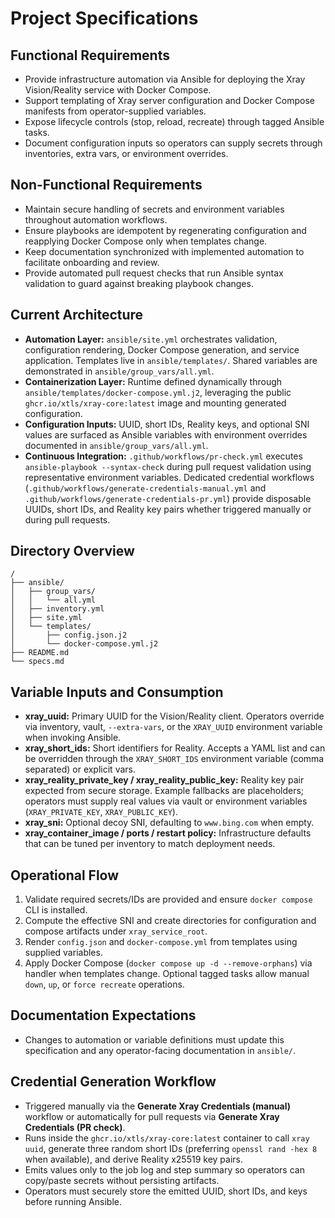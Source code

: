 # Project Specifications

## Functional Requirements
- Provide infrastructure automation via Ansible for deploying the Xray Vision/Reality service with Docker Compose.
- Support templating of Xray server configuration and Docker Compose manifests from operator-supplied variables.
- Expose lifecycle controls (stop, reload, recreate) through tagged Ansible tasks.
- Document configuration inputs so operators can supply secrets through inventories, extra vars, or environment overrides.

## Non-Functional Requirements
- Maintain secure handling of secrets and environment variables throughout automation workflows.
- Ensure playbooks are idempotent by regenerating configuration and reapplying Docker Compose only when templates change.
- Keep documentation synchronized with implemented automation to facilitate onboarding and review.
- Provide automated pull request checks that run Ansible syntax validation to guard against breaking playbook changes.

## Current Architecture
- **Automation Layer:** `ansible/site.yml` orchestrates validation, configuration rendering, Docker Compose generation, and service application. Templates live in `ansible/templates/`. Shared variables are demonstrated in `ansible/group_vars/all.yml`.
- **Containerization Layer:** Runtime defined dynamically through `ansible/templates/docker-compose.yml.j2`, leveraging the public `ghcr.io/xtls/xray-core:latest` image and mounting generated configuration.
- **Configuration Inputs:** UUID, short IDs, Reality keys, and optional SNI values are surfaced as Ansible variables with environment overrides documented in `ansible/group_vars/all.yml`.
- **Continuous Integration:** `.github/workflows/pr-check.yml` executes `ansible-playbook --syntax-check` during pull request validation using representative environment variables. Dedicated credential workflows (`.github/workflows/generate-credentials-manual.yml` and `.github/workflows/generate-credentials-pr.yml`) provide disposable UUIDs, short IDs, and Reality key pairs whether triggered manually or during pull requests.

## Directory Overview
```
/
├── ansible/
│   ├── group_vars/
│   │   └── all.yml
│   ├── inventory.yml
│   ├── site.yml
│   └── templates/
│       ├── config.json.j2
│       └── docker-compose.yml.j2
├── README.md
└── specs.md
```

## Variable Inputs and Consumption
- **xray_uuid:** Primary UUID for the Vision/Reality client. Operators override via inventory, vault, `--extra-vars`, or the `XRAY_UUID` environment variable when invoking Ansible.
- **xray_short_ids:** Short identifiers for Reality. Accepts a YAML list and can be overridden through the `XRAY_SHORT_IDS` environment variable (comma separated) or explicit vars.
- **xray_reality_private_key / xray_reality_public_key:** Reality key pair expected from secure storage. Example fallbacks are placeholders; operators must supply real values via vault or environment variables (`XRAY_PRIVATE_KEY`, `XRAY_PUBLIC_KEY`).
- **xray_sni:** Optional decoy SNI, defaulting to `www.bing.com` when empty.
- **xray_container_image / ports / restart policy:** Infrastructure defaults that can be tuned per inventory to match deployment needs.

## Operational Flow
1. Validate required secrets/IDs are provided and ensure `docker compose` CLI is installed.
2. Compute the effective SNI and create directories for configuration and compose artifacts under `xray_service_root`.
3. Render `config.json` and `docker-compose.yml` from templates using supplied variables.
4. Apply Docker Compose (`docker compose up -d --remove-orphans`) via handler when templates change. Optional tagged tasks allow manual `down`, `up`, or `force recreate` operations.

## Documentation Expectations
- Changes to automation or variable definitions must update this specification and any operator-facing documentation in `ansible/`.

## Credential Generation Workflow
- Triggered manually via the **Generate Xray Credentials (manual)** workflow or automatically for pull requests via **Generate Xray Credentials (PR check)**.
- Runs inside the `ghcr.io/xtls/xray-core:latest` container to call `xray uuid`, generate three random short IDs (preferring `openssl rand -hex 8` when available), and derive Reality x25519 key pairs.
- Emits values only to the job log and step summary so operators can copy/paste secrets without persisting artifacts.
- Operators must securely store the emitted UUID, short IDs, and keys before running Ansible.
